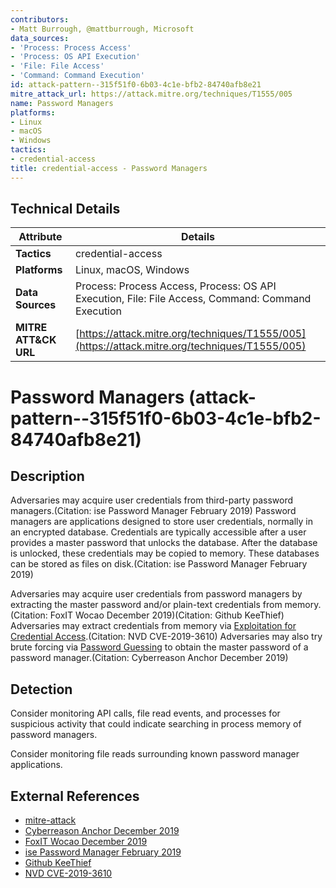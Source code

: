 ```yaml
---
contributors:
- Matt Burrough, @mattburrough, Microsoft
data_sources:
- 'Process: Process Access'
- 'Process: OS API Execution'
- 'File: File Access'
- 'Command: Command Execution'
id: attack-pattern--315f51f0-6b03-4c1e-bfb2-84740afb8e21
mitre_attack_url: https://attack.mitre.org/techniques/T1555/005
name: Password Managers
platforms:
- Linux
- macOS
- Windows
tactics:
- credential-access
title: credential-access - Password Managers
---
```


## Technical Details

| Attribute | Details |
|-----------|----------|
| **Tactics** | credential-access |
| **Platforms** | Linux, macOS, Windows |
| **Data Sources** | Process: Process Access, Process: OS API Execution, File: File Access, Command: Command Execution |
| **MITRE ATT&CK URL** | [https://attack.mitre.org/techniques/T1555/005](https://attack.mitre.org/techniques/T1555/005) |

# Password Managers (attack-pattern--315f51f0-6b03-4c1e-bfb2-84740afb8e21)

## Description
Adversaries may acquire user credentials from third-party password managers.(Citation: ise Password Manager February 2019) Password managers are applications designed to store user credentials, normally in an encrypted database. Credentials are typically accessible after a user provides a master password that unlocks the database. After the database is unlocked, these credentials may be copied to memory. These databases can be stored as files on disk.(Citation: ise Password Manager February 2019)

Adversaries may acquire user credentials from password managers by extracting the master password and/or plain-text credentials from memory.(Citation: FoxIT Wocao December 2019)(Citation: Github KeeThief) Adversaries may extract credentials from memory via [Exploitation for Credential Access](https://attack.mitre.org/techniques/T1212).(Citation: NVD CVE-2019-3610)
 Adversaries may also try brute forcing via [Password Guessing](https://attack.mitre.org/techniques/T1110/001) to obtain the master password of a password manager.(Citation: Cyberreason Anchor December 2019)

## Detection
Consider monitoring API calls, file read events, and processes for suspicious activity that could indicate searching in process memory of password managers. 

Consider monitoring file reads surrounding known password manager applications.

## External References
- [mitre-attack](https://attack.mitre.org/techniques/T1555/005)
- [Cyberreason Anchor December 2019](https://www.cybereason.com/blog/dropping-anchor-from-a-trickbot-infection-to-the-discovery-of-the-anchor-malware)
- [FoxIT Wocao December 2019](https://www.fox-it.com/media/kadlze5c/201912_report_operation_wocao.pdf)
- [ise Password Manager February 2019](https://www.ise.io/casestudies/password-manager-hacking/)
- [Github KeeThief](https://github.com/GhostPack/KeeThief)
- [NVD CVE-2019-3610](https://nvd.nist.gov/vuln/detail/CVE-2019-3610)
